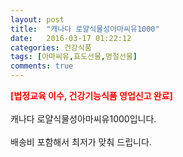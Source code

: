 ```yaml
---
layout: post
title:  "캐나다 로얄식물성아마씨유1000"
date:   2016-03-17 01:22:12
categories: 건강식품
tags: [아마씨유,효도선물,명절선물]
comments: true
---
```


<strong><span style="color: rgb(255, 0, 0);">[법정교육 이수, 건강기능식품 영업신고 완료]</span></strong>
<br><br>
캐나다 로얄식물성아마씨유1000입니다.
<br><br>
배송비 포함해서 최저가 맞춰 드립니다.
<br>
<br>
<img class="image" src="https://1.bp.blogspot.com/-XBrgyIS704g/W_q_LgYmypI/AAAAAAAAA8A/TrDVIWbQlp8-OwAsGtkM8x_b2Zw5nhqEQCLcBGAs/s320/468356834574.jpg" alt=""/>
<br>
<br>
<img class="image" src="http://www.nbbang.co.kr/images/prddetailimg/HNASAMIN/detail_009.jpg" alt=""/>  